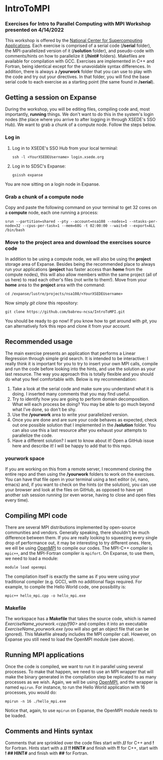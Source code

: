 # IntroToMPI

### Exercises for Intro to Parallel Computing with MPI Workshop presented on 4/14/2022

This workshop is offered by the [National Center for Supercomputing Applications](https://www.ncsa.illinois.edu/).
Each exercise is comprised of a serial code (**/serial** folder), the MPI-parallelized version of it (**/solution** folder), and pseudo-code with comments/hints on how to parallelize it (**/hint#** folders). Makefiles are available for compilation with GCC. Exercises are implemented in C++ and Fortran, being identical except for the unavoidable syntax differences. In addition, there is always a **/yourwork** folder that you can use to play with the code and try out your directives. In that folder, you will find the base serial code to each exercise as a starting point (the same found in **/serial**).

## Getting a session on Expanse
During the workshop, you will be editing files, compiling code and, most importantly, **running** things. We don't want to do this in the system's login nodes (the place where you arrive to after logging in through XSEDE's SSO Hub). We want to grab a chunk of a compute node. Follow the steps below.

### Log in
1. Log in to XSEDE's SSO Hub from your local terminal:

    ```
    ssh -l <YourXSEDEUsername> login.xsede.org
    ```
2. Log in to SDSC's Expanse:


    ```
    gsissh expanse
    ```
  
You are now sitting on a login node in Expanse. 
  

### Grab a chunk of a compute node
Copy and paste the following command on your terminal to get 32 cores on a **compute** node, each one running a process:

```
srun --partition=shared --pty --account=nsa108 --nodes=1 --ntasks-per-node=32 --cpus-per-task=1 --mem=60G -t 02:00:00 --wait=0 --export=ALL /bin/bash
```


### Move to the project area and download the exercises source code
In addition to be using a compute node, we will also be using the **project** storage area of Expanse. Besides being the recommended place to always run your applications (**project** has faster access than **home** from the compute nodes), this will also allow members within the same project (all of us here) to read each other's files (not write to them!). Move from your **home** area to the **project** area with the command:

```
cd /expanse/lustre/projects/nsa108/<YourXSEDEUsername>
```

Now simply *git clone* this repository:

```
git clone https://github.com/babreu-ncsa/IntroToMPI.git
```

You should be ready to go now! If you know how to get around with *git*, you can alternatively fork this repo and clone it from your account.


## Recommended usage
The main exercise presents an application that performs a Linear Regression through simple grid search. It is intended to be interactive: I really think it is important for you to try to insert your own MPI calls, compile and run the code before looking into the hints, and use the solution as your last resource. The way you approach this is totally flexible and you should do what you feel comfortable with. Below is my recommendation:

1. Take a look at the serial code and make sure you understand what it is doing. I inserted many comments that you may find useful.
2. Try to identify how you are going to perform domain decomposition. What will each process be doing? You may be able to go much beyond what I've done, so don't be shy.
3. Use the **/yourwork** area to write your parallelized version. 
4. Once you are done and are sure your code behaves as expected, check out one possible solution that I implemented in the **/solution** folder. You can also use this a last resource after you exhaust your attempts to parallelize the code.
5. Have a different solution? I want to know about it! Open a GitHub issue here and describe it! I will be happy to add that to this repo.

### yourwork space
If you are working on this from a remote server, I recommend cloning the entire repo and then using the **/yourwork** folders to work on the exercises. You can have that file open in your terminal using a text editor (vi, nano, emacs) and, if you want to check on the hints (or the solution), you can use your browser and look at the files on GitHub, as opposed to have yet another ssh session running (or even worse, having to close and open files every time).

## Compiling MPI code
There are several MPI distributions implemented by open-source communities and vendors. Generally speaking, there shouldn't be much difference between them. If you are really looking to squeezing every single drop of performance out, it may be interesting to try different ones. Here, we eill be using [OpenMPI](https://www.open-mpi.org/) to compile our codes. The MPI-C++ compiler is `mpic++`, and the MPI-Fortran compiler is `mpifort`. On Expanse, to use them, we need to load a module:

```
module load openmpi
```

The compilation itself is exactly the same as if you were using your traditional compiler (e.g. GCC), with no additional flags required. For example, to compile the Hello World code, one possibility is:

```
mpic++ hello_mpi.cpp -o hello_mpi.exe
```

### Makefile
The workspace has a **Makefile** that takes the source code, which is named *ExerciseName_yourwork.<cpp/f90>* and compiles it into an executable *ExerciseName_yourwork.exe* (you will also get an object file that can be ignored). This Makefile already includes the MPI compiler call. However, on Expanse you still need to load the OpenMPI module (see above).


## Running MPI applications
Once the code is compiled, we want to run it in parallel using several processes. To make that happen, we need to use an MPI wrapper that will make the binary generated in the compilation step be replicated to as many processes as we wish. Again, we will be using [OpenMPI](https://www.open-mpi.org/), and the wrapper is named `mpirun`. For instance, to run the Hello World application with 16 processes, you would do:

```
mpirun -n 16 ./hello_mpi.exe
```

Notice that, again, to use `mpirun` on Expanse, the OpenMPI module needs to be loaded.


## Comments and Hints syntax
Comments that are sprinkled over the code files start with **//** for C++ and **!** for Fortran. Hints start with a **// !! HINT#** and finish with **!!** for C++, start with **! ## HINT#** and finish with **##** for Fortran. 
